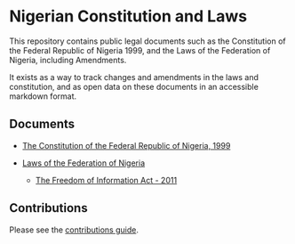 # Nigerian Constitution and Laws

This repository contains public legal documents such as the Constitution of the Federal Republic of Nigeria 1999, and the Laws of the Federation of Nigeria, including Amendments.

It exists as a way to track changes and amendments in the laws and constitution, and as open data on these documents in an accessible markdown format.

## Documents

- [The Constitution of the Federal Republic of Nigeria, 1999](./constitution)

- [Laws of the Federation of Nigeria](./laws)

  - [The Freedom of Information Act - 2011](./laws/freedom-of-information-act.md)

## Contributions

Please see the [contributions guide](./CONTRIBUTION.md).